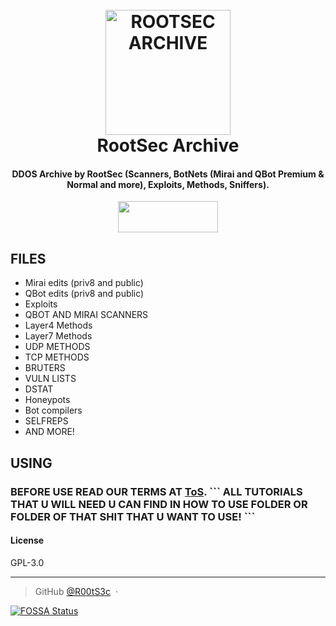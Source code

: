 <h1 align="center">
  <br>
  <a href="https://r00ts3c.github.io/"><img src="https://i.imgur.com/5ty5YPN.gif" alt="ROOTSEC ARCHIVE" width="200"></a>
  <br>
  RootSec Archive
  <br>
</h1>

<h4 align="center">DDOS Archive by RootSec (Scanners, BotNets (Mirai and QBot Premium & Normal and more), Exploits, Methods, Sniffers).</h4>
<p align="center">  <a href="https://t.me/rootsechub"><img width="160" height="50" src="https://i.imgur.com/N7AK7XY.png"></a></p>


## FILES

* Mirai edits (priv8 and public)
* QBot edits (priv8 and public)
* Exploits
* QBOT AND MIRAI SCANNERS
* Layer4 Methods
* Layer7 Methods
* UDP METHODS
* TCP METHODS
* BRUTERS
* VULN LISTS
* DSTAT
* Honeypots
* Bot compilers
* SELFREPS
* AND MORE!

## USING

<h3>BEFORE USE READ OUR TERMS AT <a href="https://github.com/R00tS3c/DDOS-RootSec/blob/master/ToS.md">ToS</a>.
```
ALL TUTORIALS THAT U WILL NEED U CAN FIND IN HOW TO USE FOLDER OR FOLDER OF THAT SHIT THAT U WANT TO USE!
```

#### License

GPL-3.0

---

> GitHub [@R00tS3c](https://github.com/R00tS3c) &nbsp;&middot;&nbsp;


[![FOSSA Status](https://app.fossa.io/api/projects/git%2Bgithub.com%2FR00tS3c%2FDDOS-RootSec.svg?type=large)](https://app.fossa.io/projects/git%2Bgithub.com%2FR00tS3c%2FDDOS-RootSec?ref=badge_large)
